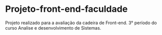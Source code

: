 # Projeto-front-end-faculdade
Projeto realizado para a avaliação da cadeira de Front-end. 3° período do curso Analise e desenvolvimento de Sistemas.
